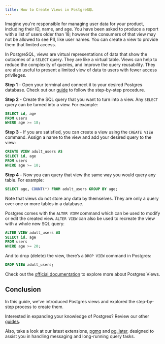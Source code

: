 ```yaml
---
title: How to Create Views in PostgreSQL
---
```


Imagine you're responsible for managing user data for your product, including their ID, name, and age. You have been asked to produce a report with a list of users older than 18; however the consumers of that view may not be allowed to see PII, like user names. You can create a view to provide them that limited access.

In PostgreSQL, views are virtual representations of data that show the outcomes of a `SELECT` query. They are like a virtual table. Views can help to reduce the complexity of queries, and improve the query reusability. They are also useful to present a limited view of data to users with fewer access privileges.

**Step 1** - Open your terminal and connect it to your desired Postgres database. Check out our [guide](https://tembo.io/docs/postgres_guides/how-to-connect-to-postgres/) to follow the step-by-step procedure.

**Step 2** - Create the SQL query that you want to turn into a view. Any `SELECT` query can be turned into a view. For example:

```sql
SELECT id, age
FROM users
WHERE age >= 18;
```

**Step 3** - If you are satisfied, you can create a view using the `CREATE VIEW` command. Assign a name to the view and add your desired query to the view:

```sql
CREATE VIEW adult_users AS
SELECT id, age
FROM users
WHERE age >= 18;
```

**Step 4** - Now you can query that view the same way you would query any table. For example:

```sql
SELECT age, COUNT(*) FROM adult_users GROUP BY age;
```

Note that views do not store any data by themselves. They are only a query over one or more tables in a database.

Postgres comes with the `ALTER VIEW` command which can be used to modify or edit the created view. `ALTER VIEW` can also be used to recreate the view with a whole new SQL query:

```sql
ALTER VIEW adult_users AS
SELECT id, age
FROM users
WHERE age >= 20;
```

And to drop (delete) the view, there’s a `DROP VIEW` command in Postgres:

```sql
DROP VIEW adult_users;
```

Check out the [official documentation](https://www.postgresql.org/docs/current/tutorial-views.html) to explore more about Postgres Views.

## Conclusion

In this guide, we've introduced Postgres views and explored the step-by-step process to create them.

Interested in expanding your knowledge of Postgres? Review our other [guides](/docs/getting-started/postgres_guides/all-possible-joins-in-postgres).

Also, take a look at our latest extensions, [pgmq](https://tembo.io/blog/introducing-pgmq) and [pg_later](https://tembo.io/blog/introducing-pg-later), designed to assist you in handling messaging and long-running query tasks.
